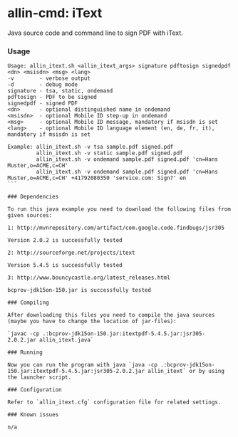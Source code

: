 allin-cmd: iText
============

Java source code and command line to sign PDF with iText.

### Usage

````
Usage: allin_itext.sh <allin_itext_args> signature pdftosign signedpdf <dn> <msisdn> <msg> <lang>
-v        - verbose output
-d        - debug mode
signature - tsa, static, ondemand
pdftosign - PDF to be signed
signedpdf - signed PDF
<dn>      - optional distinguished name in ondemand
<msisdn>  - optional Mobile ID step-up in ondemand
<msg>     - optional Mobile ID message, mandatory if msisdn is set
<lang>    - optional Mobile ID language element (en, de, fr, it), mandatory if msisdn is set

Example: allin_itext.sh -v tsa sample.pdf signed.pdf
         allin_itext.sh -v static sample.pdf signed.pdf
         allin_itext.sh -v ondemand sample.pdf signed.pdf 'cn=Hans Muster,o=ACME,c=CH'
         allin_itext.sh -v ondemand sample.pdf signed.pdf 'cn=Hans Muster,o=ACME,c=CH' +41792080350 'service.com: Sign?' en
```

### Dependencies

To run this java example you need to download the following files from given sources:

1: http://mvnrepository.com/artifact/com.google.code.findbugs/jsr305

Version 2.0.2 is successfully tested

2: http://sourceforge.net/projects/itext

Version 5.4.5 is successfully tested

3: http://www.bouncycastle.org/latest_releases.html

bcprov-jdk15on-150.jar is successfully tested

### Compiling

After downloading this files you need to compile the java sources (maybe you have to change the location of jar-files):

`javac -cp .:bcprov-jdk15on-150.jar:itextpdf-5.4.5.jar:jsr305-2.0.2.jar allin_itext.java`

### Running

Now you can run the program with java `java -cp .:bcprov-jdk15on-150.jar:itextpdf-5.4.5.jar:jsr305-2.0.2.jar allin_itext` or by using the launcher script.

### Configuration

Refer to `allin_itext.cfg` configuration file for related settings.

### Known issues

n/a